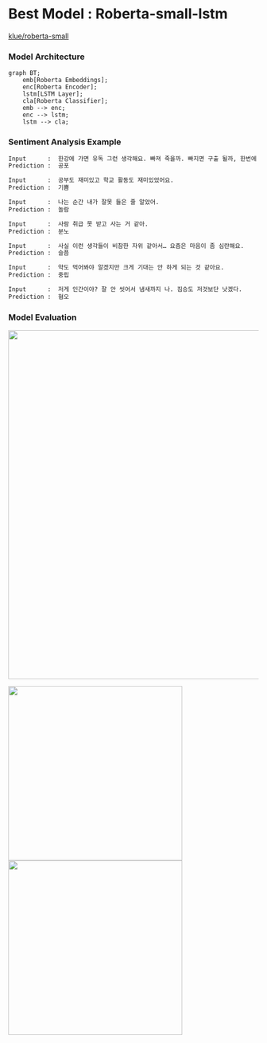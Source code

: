 # Best Model : Roberta-small-lstm

[klue/roberta-small](https://huggingface.co/klue/roberta-small)

### Model Architecture

```mermaid
graph BT;
    emb[Roberta Embeddings];
    enc[Roberta Encoder];
    lstm[LSTM Layer];
    cla[Roberta Classifier];
    emb --> enc;
    enc --> lstm;
    lstm --> cla;
```

### Sentiment Analysis Example

```diff
Input      :  한강에 가면 유독 그런 생각해요. 빠져 죽을까. 빠지면 구출 될까, 한번에 죽을까.
Prediction :  공포

Input      :  공부도 재미있고 학교 활동도 재미있었어요.
Prediction :  기쁨

Input      :  나는 순간 내가 잘못 들은 줄 알았어.
Prediction :  놀람

Input      :  사람 취급 못 받고 사는 거 같아.
Prediction :  분노

Input      :  사실 이런 생각들이 비참한 자위 같아서… 요즘은 마음이 좀 심란해요.
Prediction :  슬픔

Input      :  약도 먹어봐야 알겠지만 크게 기대는 안 하게 되는 것 같아요.
Prediction :  중립

Input      :  저게 인간이야? 잘 안 씻어서 냄새까지 나. 짐승도 저것보단 낫겠다.
Prediction :  혐오
```


### Model Evaluation

<img src="https://github.com/mj0410/Korean-SentimentAnalysis/assets/66175878/894ad2c7-7b63-4313-9155-029a90e41f49" width="700"></br>

<img src="https://github.com/mj0410/Korean-SentimentAnalysis/assets/66175878/a7329122-3d2c-4e4a-968c-bf39aefdf8b3" width="350">
<img src="https://github.com/mj0410/Korean-SentimentAnalysis/assets/66175878/7f7491e2-74a1-4b10-ae88-71f0e2dd6d09" width="350">
